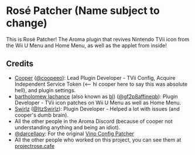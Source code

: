 # Rosé Patcher (Name subject to change)
This is Rosé Patcher! The Aroma plugin that revives Nintendo TVii icon from the Wii U Menu and Home Menu, as well as the applet from inside!


## Credits
- [Cooper](https://github.com/coopeeo) ([@coopeeo](https://github.com/coopeeo)): Lead Plugin Developer - TVii Config, Acquire Independent Service Token (<-- hi cooper here to say this was absolute hell), and plugin settings.
- [bartholomew lachance](https://github.com/gf2p8affineqb) (also known as [bl](https://github.com/gf2p8affineqb)) ([@gf2p8affineqb](https://github.com/gf2p8affineqb)): Plugin Developer - TVii icon patches on Wii U Menu as well as Home Menu.
- [Swirlz](https://github.com/itzswirlz) ([@ItzSwirlz](https://github.com/itzswirls)): Plugin Developer - Helped a lot with issues (and cooper's dumb brain).
- All the other people in the Aroma Discord (because of cooper not understanding anything and being an idiot).
- [@darcellapy](https://github.com/darcellapy): For the original [Vino Config Patcher](https://github.com/darcellapy/vino-config-patcher-plugin)
- All the other people who worked on this project, you can see them at [projectrose.cafe](https://projectrose.cafe)